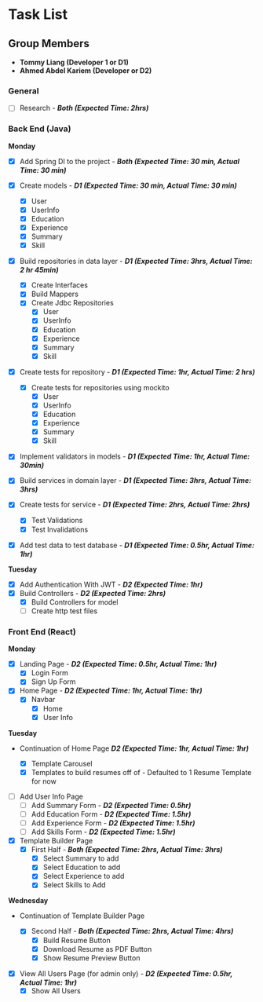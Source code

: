 # Task List

## Group Members

-   **Tommy Liang (Developer 1 or D1)**
-   **Ahmed Abdel Kariem (Developer or D2)**

### General

-   [ ] Research - **_Both (Expected Time: 2hrs)_**

### Back End (Java)

**Monday**

-   [x] Add Spring DI to the project - **_Both (Expected Time: 30 min, Actual Time: 30 min)_**
-   [x] Create models - **_D1 (Expected Time: 30 min, Actual Time: 30 min)_**
    -   [x] User
    -   [x] UserInfo
    -   [x] Education
    -   [x] Experience
    -   [x] Summary
    -   [x] Skill
-   [x] Build repositories in data layer - **_D1 (Expected Time: 3hrs, Actual Time: 2 hr 45min)_**
    -   [x] Create Interfaces
    -   [x] Build Mappers
    -   [x] Create Jdbc Repositories
        -   [x] User
        -   [x] UserInfo
        -   [x] Education
        -   [x] Experience
        -   [x] Summary
        -   [x] Skill
-   [x] Create tests for repository - **_D1 (Expected Time: 1hr, Actual Time: 2 hrs)_**
    -   [x] Create tests for repositories using mockito
        -   [x] User
        -   [x] UserInfo
        -   [x] Education
        -   [x] Experience
        -   [x] Summary
        -   [x] Skill
-   [x] Implement validators in models - **_D1 (Expected Time: 1hr, Actual Time: 30min)_**
-   [x] Build services in domain layer - **_D1 (Expected Time: 3hrs, Actual Time: 3hrs)_**

-   [x] Create tests for service - **_D1 (Expected Time: 2hrs, Actual Time: 2hrs)_**
    -   [x] Test Validations
    -   [x] Test Invalidations
-   [x] Add test data to test database - **_D1 (Expected Time: 0.5hr, Actual Time: 1hr)_**

**Tuesday**

-   [x] Add Authentication With JWT - **_D2 (Expected Time: 1hr)_**
-   [x] Build Controllers - **_D2 (Expected Time: 2hrs)_**
    -   [x] Build Controllers for model
    -   [ ] Create http test files

### Front End (React)

**Monday**

-   [x] Landing Page - **_D2 (Expected Time: 0.5hr, Actual Time: 1hr)_**
    -   [x] Login Form
    -   [x] Sign Up Form
-   [x] Home Page - **_D2 (Expected Time: 1hr, Actual Time: 1hr)_**
    -   [x] Navbar
        -   [x] Home
        -   [x] User Info

**Tuesday**

-   Continuation of Home Page **_D2 (Expected Time: 1hr, Actual Time: 1hr)_**

    -   [x] Template Carousel
    -   [x] Templates to build resumes off of - Defaulted to 1 Resume Template for now

-   [ ] Add User Info Page
    -   [ ] Add Summary Form - **_D2 (Expected Time: 0.5hr)_**
    -   [ ] Add Education Form - **_D2 (Expected Time: 1.5hr)_**
    -   [ ] Add Experience Form - **_D2 (Expected Time: 1.5hr)_**
    -   [ ] Add Skills Form - **_D2 (Expected Time: 1.5hr)_**
-   [x] Template Builder Page
    -   [x] First Half - **_Both (Expected Time: 2hrs, Actual Time: 3hrs)_**
        -   [x] Select Summary to add
        -   [x] Select Education to add
        -   [x] Select Experience to add
        -   [x] Select Skills to Add

**Wednesday**

-   Continuation of Template Builder Page

    -   [x] Second Half - **_Both (Expected Time: 2hrs, Actual Time: 4hrs)_**
        -   [x] Build Resume Button
        -   [x] Download Resume as PDF Button
        -   [x] Show Resume Preview Button

-   [x] View All Users Page (for admin only) - **_D2 (Expected Time: 0.5hr, Actual Time: 1hr)_**
    -   [x] Show All Users
